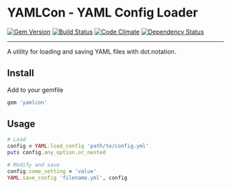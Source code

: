 YAMLCon - YAML Config Loader
==================================================

[![Gem Version](https://badge.fury.io/rb/yamlcon.svg)](http://badge.fury.io/rb/yamlcon)
[![Build Status](https://travis-ci.org/DannyBen/yamlcon.svg?branch=master)](https://travis-ci.org/DannyBen/yamlcon)
[![Code Climate](https://codeclimate.com/github/DannyBen/yamlcon/badges/gpa.svg)](https://codeclimate.com/github/DannyBen/yamlcon)
[![Dependency Status](https://gemnasium.com/DannyBen/yamlcon.svg)](https://gemnasium.com/DannyBen/yamlcon)

--------------------------------------------------

A utility for loading and saving YAML files with dot.notation.

Install
--------------------------------------------------

Add to your gemfile

```ruby
gem 'yamlcon'
```

Usage
--------------------------------------------------

```ruby
# Load
config = YAML.load_config 'path/to/config.yml'
puts config.any_option.or_nested

# Modify and save
config.some_setting = 'value'
YAML.save_config 'filename.yml', config
```
